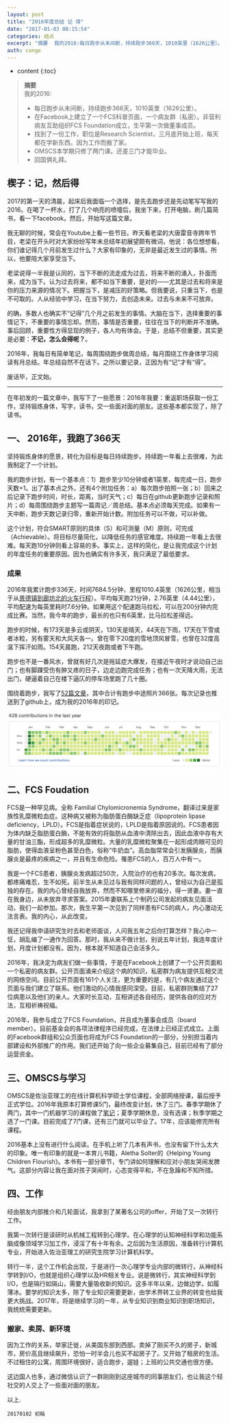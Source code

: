 ```yaml
---
layout: post
title: "2016年度总结 记 得"
date: "2017-01-03 08:15:54"
categories: 结点
excerpt: "摘要  我的2016:每日跑步从未间断，持续跑步366天，1010英里（1626公里）。在Facebook上建立了一个FCS科普页面，一个病友群..."
auth: conge
---
```

* content
{:toc}

> **摘要**  
> 我的2016:
> * 每日跑步从未间断，持续跑步366天，1010英里（1626公里）。
> * 在Facebook上建立了一个FCS科普页面，一个病友群（私密）。非营利病友互助组织FCS Foundation成立，生平第一次做董事成员。
> * 找到了一份工作，职位是Research Scientist，三月底开始上班，每天都在学新东西。因为工作而搬了家。
> * OMSCS本学期只修了两门课。还差三门才能毕业。
> * 回国俩礼拜。

## 楔子：记，然后得

2017的第一天的清晨，起床后我面临一个选择，是先去跑步还是先动笔写写我的2016。在喝了一杯水，打了几个响亮的喷嚏后，我坐下来，打开电脑，刷几篇简书，看一下facebook。然后，开始写这篇文章。

我无聊的时候，常会在Youtube上看一些节目。昨天看老梁的大唐雷音寺跨年节目，老梁在开头时对大家纷纷写年末总结年初展望颇有微词，他说：各位想想看，你们谁记得几个月前发生过什么？大家有印象的，无非是最近发生过的事情。所以，他要陪大家享受当下。

老梁说得一半我是认同的，当下不断的流走成为过去，将来不断的涌入，扑面而来，成为当下。认为过去将来，都不如当下重要，是对的——尤其是过去和将来是你的压力来源的情况下。把握当下，是减压的好策略。但我要说，只重当下，也是不可取的。人从经验中学习，在当下努力，去创造未来。过去与未来不可放弃。

的确，多数人也确实不“记得”几个月之前发生的事情。大脑在当下，选择重要的事情记下，不重要的事情忘却。然而，事情是否重要，往往在当下的判断并不准确。事后回顾，重要性方得显现的例子，各人均有体会。于是，总结不但重要，其实更是必要：**不记，怎么会得呢？**。

2016年，我每日有简单笔记，每周围绕跑步做周总结，每月围绕工作身体学习阅读有月总结。年总结自然不在话下。之所以要记录，正因为有“记”才有“得”。

废话毕，正文始。

------

在年初发的一篇文章中，我写下了一些愿景：2016年我要：重返职场获取一份工作，坚持锻炼身体，写字，读书，交一些面对面的朋友。这些基本都实现了，除了读书。

## 一、 2016年，我跑了366天

坚持锻炼身体的愿景，转化为目标是每日持续跑步。持续跑一年看上去很难，为此我制定了一个计划。

我的跑步计划，有一个基本点：1）跑步至少10分钟或者1英里，每完成一日，跑步天数+1。出了基本点之外，还有4个附加任务：a）每次跑步拍照一张；b）回来之后记录下跑步时间，时长，距离，当时天气；c）每日在github更新跑步记录和照片；d）每周围绕跑步主题写一篇周记／周总结。基本点必须每天完成。如果有一天中断，跑步天数记录归零，重新开始计数。附加任务可以不做，可以补做。

这个计划，符合SMART原则的具体（S）和可测量（M）原则，可完成（Achievable）。将目标尽量简化，以降低任务的感官难度。持续跑一年看上去很难。每天跑10分钟则看上容易的多。事实上，这样的简化，是让我完成这个计划的年度任务的重要原因。因为也确实有许多天，我只满足了最低要求。

### 成果

2016年我累计跑步336天，时间7684.5分钟，里程1010.4英里（1626公里，相当于从[景德镇到廊坊北的火车行程](http://huoche.911cha.com/z_jingdezhen_langfangbei.html)）。平均每天跑21分钟，2.76英里（4.44公里），平均配速为每英里耗时7.6分钟。如果用这个配速跑马拉松，可以在200分钟内完成比赛。当然，我今年的跑步，最长的也只有6英里，比马拉松差得远。

跑步的时候，有173天是多云或阴天，130天是晴天，44天在下雨，17天在下雪或者冰粒，另有雾天和大风天各一。曾在零下20度的雪地顶风冒雪，也曾在32度高温下挥汗如雨。154天晨跑，212天夜跑或者下午跑。

跑步也不是一番风水，曾就有好几次是拖延症大爆发，在接近午夜时才说动自己出门；也有脚踝受伤有肿又疼的日子，边走边跑完成任务；也有一次天降大雨，无法出门，硬逼着自己在楼下逼仄的停车场里跑了几十圈。

围绕着跑步，我写了[52篇文章](http://www.jianshu.com/notebooks/2906146/latest)，其中合计有跑步中途照片366张。每次记录也推送到了github上，成为我的2016年的印记。

![Github contribution](/assets/images/结点/118382-a981ecc0af3b1ae0.png)

## 二、FCS Foudation

FCS是一种罕见病。全称 Familial Chylomicronemia Syndrome，翻译过来是家族性乳糜微粒血症。这种病又被称为脂肪蛋白酶缺乏症（lipoprotein lipase deficiency，LPLD）。FCS是指着症状说的，LPLD是指着原因说的。FCS患者因为体内缺乏脂肪蛋白酶，不能有效的将脂肪从血液中清除出去，因此血液中存有大量的甘油三酯，形成超多的乳糜微粒。大量的乳糜微粒聚集在一起形成肉眼可见的脂肪，使得血液呈粉色甚至白色，俗称“牛奶血”。高血脂常常会引发胰腺炎，而胰腺炎是最疼的疾病之一，并且有生命危险。罹患FCS的人，百万人中有一。

我是一个FCS患者，胰腺炎发病超过50次，入院治疗的也有20多次。每次发病，都疼痛难忍，生不如死。前半生从未见过与我有同样问题的人，曾经以为自己是孤独的存在。我的内心曾经自我放弃，然而不知哪里修来的福分，得一贤妻。妻一直在我身边，从未放弃寻求答案。2015年妻联系上个制药公司发起的病友见面活动，我们一起参加。那次，我生平第一次见到了同样患有FCS的病人，内心激动无法言表。我的内心，从此改变。

我还记得我申请研究生时去和老师面谈，人问我五年之后你打算怎样？我心中一怔，胡乱编了一通作为回答。那时，我从来不做计划，别说五年计划，我连年度计划，月度计划都没有。因为，根本就不知道自己会活多久。

2016年，我决定为病友们做一些事情，于是在Facebook上创建了一个公开页面和一个私密的病友群。公开页面涌来介绍这个病的知识，私密群为病友提供互相交流的网络空间。目前公开页面有161个人关注，更为重要的是，有几个病友通过这个页面与我们建立了联系。他们激动的心情我感同深受。目前，私密群则集结了27位病患以及他们的亲人。大家时长互动，互相讲述各自经历，提供各自的应对方法，互相祈祷祝福。

2016年，我参与成立了FCS Foundation，并且成为董事会成员（board member）。目前基金会的各项法律程序已经完成，在法律上已经正式成立。上面的Facebook群组和公众页面也将成为FCS Foundation的一部分，分别担当着内部建设和外部推广的作用。我们还开始了向一些企业募集自己，目前已经有了部分运营资金。

## 三、OMSCS与学习

OMSCS是佐治亚理工的在线计算机科学硕士学位课程，全部网络授课，最后授予正式学位。2016年我原本打算修课5门，最终改变计划，休了三门。春季学期休了两门，其中一门机器学习的课程做了[笔记](http://www.jianshu.com/notebooks/1278058/latest)；夏季学期休息，没有选课；秋季学期之选了一门课。目前完成了7门课，还有三门就可以毕业了。17年，应该能修完所有课程。

2016基本上没有进行什么阅读。在手机上听了几本有声书，也没有留下什么太大的印象。唯一有印象的就是一本育儿书籍，Aletha Solter的《Helping Young Children Flourish》。本书有一部分章节，专门讲如何理解和应对小朋友哭闹发脾气。这部分内容让我在面对孩子哭闹时，心态变得平和，不在急躁和不知所措。

## 四、工作

经由朋友内部推介和几轮面试，我拿到了某著名公司的offer，开始了又一次转行工作。

我第一次转行是读研时从机械工程转到心理学。在心理学的认知神经科学和功能系脑成像领域学习加工作，浸淫了有十年有余。之后因为生活原因，准备转行计算机专业，开始进入佐治亚理工的研究生院学习计算机科学。

转行一半，这个工作机会出现，于是进行一次心理学专业内部的微转行，从神经科学转到I/O，也就是组织心理学以及HR相关专业。说是微转行，其实神经科学到I/O，也是隔行如隔山，需要大量吸收新的知识。这多半年以来，边做边学，如履薄冰。要学的知识太多，除了专业知识需要更新，由学术界转工业界的转变也给我更大挑战。2017年，将是继续学习的一年，从专业知识到商业知识到职场知识，我统统需要更新。

### 搬家、卖房、新环境

因为工作的关系，举家迁徙，从美国东部到西部。卖掉了刚买不久的房子，新城市，房价高且继续飙升，恐怕一时半会儿也买不起房子了。又开始了租房的生活。不过租住的公寓，周围环境很好，适合跑步，遛娃；上班的公共交通也很方便。

这边国人也多，通过微信认识了一群刚刚到这座城市的同事朋友们，也让我这个轻社交的人交上了一些面对面的朋友。

以上.


```
20170102 初稿
```
